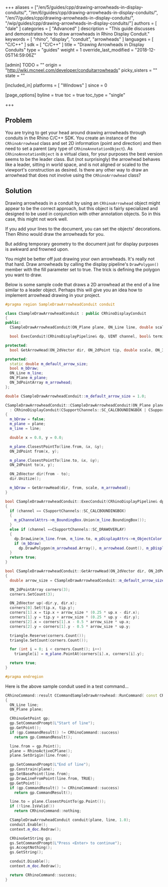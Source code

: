 +++
aliases = ["/en/5/guides/cpp/drawing-arrowheads-in-display-conduits/", "/en/6/guides/cpp/drawing-arrowheads-in-display-conduits/", "/en/7/guides/cpp/drawing-arrowheads-in-display-conduits/", "/wip/guides/cpp/drawing-arrowheads-in-display-conduits/"]
authors = [ "dale" ]
categories = [ "Advanced" ]
description = "This guide discusses and demonstrates how to draw arrowheads in Rhino Display Conduit."
keywords = [ "rhino", "display", "conduit", "arrowheads" ]
languages = [ "C/C++" ]
sdk = [ "C/C++" ]
title = "Drawing Arrowheads in Display Conduits"
type = "guides"
weight = 1
override_last_modified = "2018-12-05T14:59:06Z"

[admin]
TODO = ""
origin = "http://wiki.mcneel.com/developer/conduitarrowheads"
picky_sisters = ""
state = ""

[included_in]
platforms = [ "Windows" ]
since = 0

[page_options]
byline = true
toc = true
toc_type = "single"

+++

 
## Problem

You are trying to get your head around drawing arrowheads through conduits in the Rhino C/C++ SDK.  You create an instance of the `CRhinoArrowhead` class and set 2D information (point and direction) and then need to set a parent (any type of `CRhinoAnnotationObject`).  As `CRhinoAnnotationObject` is a virtual class, for your purposes the best version seems to be the leader class.  But (not surprisingly) the arrowhead behaves like a leader, sitting in world space, and is not aligned or scaled to the viewport's construction as desired.  Is there any other way to draw an arrowhead that does not involve using the `CRhinoArrowhead` class?

## Solution

Drawing arrowheads in a conduit by using an `CRhinoArrowhead` object might appear to be the correct approach, but this object is fairly specialized and designed to be used in conjunction with other annotation objects.  So in this case, this might not work well.

If you add your lines to the document, you can set the objects' decorations.  Then Rhino would draw the arrowheads for you.

But adding temporary geometry to the document just for display purposes is awkward and frowned upon.

You might be better off just drawing your own arrowheads.  It's really not that hard.  Draw arrowheads by calling the display pipeline's `DrawPolygon()` member with the fill parameter set to true.  The trick is defining the polygon you want to draw.

Below is some sample code that draws a 2D arrowhead at the end of a line similar to a leader object.  Perhaps this will give you an idea how to implement arrowhead drawing in your project.

```cpp
#pragma region SampleDrawArrowheadConduit conduit

class CSampleDrawArrowheadConduit : public CRhinoDisplayConduit
{
public:
  CSampleDrawArrowheadConduit(ON_Plane plane, ON_Line line, double scale);

  bool ExecConduit(CRhinoDisplayPipeline& dp, UINT channel, bool& terminate);

protected:
  bool GetArrowHead(ON_2dVector dir, ON_2dPoint tip, double scale, ON_3dPointArray& triangle);

protected:
  static double m_default_arrow_size;
  bool m_bDraw;
  ON_Line m_line;
  ON_Plane m_plane;
  ON_3dPointArray m_arrowhead;
};

double CSampleDrawArrowheadConduit::m_default_arrow_size = 1.0;

CSampleDrawArrowheadConduit::CSampleDrawArrowheadConduit(ON_Plane plane, ON_Line line, double scale)
  : CRhinoDisplayConduit(CSupportChannels::SC_CALCBOUNDINGBOX | CSupportChannels::SC_DRAWOVERLAY)
{
  m_bDraw = false;
  m_plane = plane;
  m_line = line;

  double x = 0.0, y = 0.0;

  m_plane.ClosestPointTo(line.from, &x, &y);
  ON_2dPoint from(x, y);

  m_plane.ClosestPointTo(line.to, &x, &y);
  ON_2dPoint to(x, y);

  ON_2dVector dir(from - to);
  dir.Unitize();

  m_bDraw = GetArrowHead(dir, from, scale, m_arrowhead);
}

bool CSampleDrawArrowheadConduit::ExecConduit(CRhinoDisplayPipeline& dp, UINT channel, bool& terminate)
{
  if (channel == CSupportChannels::SC_CALCBOUNDINGBOX)
  {
    m_pChannelAttrs->m_BoundingBox.Union(m_line.BoundingBox());
  }
  else if (channel ==CSupportChannels::SC_DRAWOVERLAY)
  {
    dp.DrawLine(m_line.from, m_line.to, m_pDisplayAttrs->m_ObjectColor | 0xFF000000, m_pDisplayAttrs->m_nLineThickness);
    if (m_bDraw)
      dp.DrawPolygon(m_arrowhead.Array(), m_arrowhead.Count(), m_pDisplayAttrs->m_ObjectColor | 0xFF000000, true);
  }
  return true;
}

bool CSampleDrawArrowheadConduit::GetArrowHead(ON_2dVector dir, ON_2dPoint tip, double scale, ON_3dPointArray& triangle)
{
  double arrow_size = CSampleDrawArrowheadConduit::m_default_arrow_size * scale;

  ON_2dPointArray corners(3);
  corners.SetCount(3);

  ON_2dVector up(-dir.y, dir.x);
  corners[0].Set(tip.x, tip.y);
  corners[1].x = tip.x + arrow_size * (0.25 * up.x - dir.x);
  corners[1].y = tip.y + arrow_size * (0.25 * up.y - dir.y);
  corners[2].x = corners[1].x - 0.5 * arrow_size * up.x;
  corners[2].y = corners[1].y - 0.5 * arrow_size * up.y;

  triangle.Reserve(corners.Count());
  triangle.SetCount(corners.Count());

  for (int i = 0; i < corners.Count(); i++)
    triangle[i] = m_plane.PointAt(corners[i].x, corners[i].y);

  return true;
}

#pragma endregion
```

Here is the above sample conduit used in a test command...

```cpp
CRhinoCommand::result CCommandSampleDrawArrowhead::RunCommand( const CRhinoCommandContext& context )
{
  ON_Line line;
  ON_Plane plane;

  CRhinoGetPoint gp;
  gp.SetCommandPrompt(L"Start of line");
  gp.GetPoint();
  if (gp.CommandResult() != CRhinoCommand::success)
    return gp.CommandResult();

  line.from = gp.Point();
  plane = RhinoActiveCPlane();
  plane.SetOrigin(line.from);

  gp.SetCommandPrompt(L"End of line");
  gp.Constrain(plane);
  gp.SetBasePoint(line.from);
  gp.DrawLineFromPoint(line.from, TRUE);
  gp.GetPoint();
  if (gp.CommandResult() != CRhinoCommand::success)
    return gp.CommandResult();

  line.to = plane.ClosestPointTo(gp.Point());
  if (!line.IsValid())
    return CRhinoCommand::nothing;

  CSampleDrawArrowheadConduit conduit(plane, line, 1.0);
  conduit.Enable();
  context.m_doc.Redraw();

  CRhinoGetString gs;
  gs.SetCommandPrompt(L"Press <Enter> to continue");
  gs.AcceptNothing();
  gs.GetString();

  conduit.Disable();
  context.m_doc.Redraw();

  return CRhinoCommand::success;
}
```
